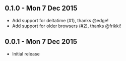 
0.1.0 - Mon 7 Dec 2015
---

* Add support for deltatime (#1), thanks @edge!
* Add support for older browsers (#2), thanks @frikki!

0.0.1 - Mon 7 Dec 2015
---

* Initial release
